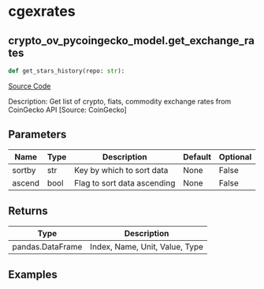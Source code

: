 # cgexrates

## crypto_ov_pycoingecko_model.get_exchange_rates

```python
def get_stars_history(repo: str):
```
[Source Code](https://github.com/OpenBB-finance/OpenBBTerminal/tree/main/openbb_terminal/cryptocurrency/overview/pycoingecko_model.py#L388)

Description: Get list of crypto, fiats, commodity exchange rates from CoinGecko API [Source: CoinGecko]

## Parameters

| Name | Type | Description | Default | Optional |
| ---- | ---- | ----------- | ------- | -------- |
| sortby | str | Key by which to sort data | None | False |
| ascend | bool | Flag to sort data ascending | None | False |

## Returns

| Type | Description |
| ---- | ----------- |
| pandas.DataFrame | Index, Name, Unit, Value, Type |

## Examples

